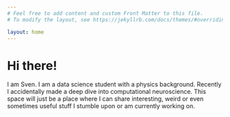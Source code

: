 ```yaml
---
# Feel free to add content and custom Front Matter to this file.
# To modify the layout, see https://jekyllrb.com/docs/themes/#overriding-theme-defaults

layout: home
---
```


# Hi there!
I am Sven. I am a data science student with a physics background.
Recently I accidentally made a deep dive into computational neuroscience.
This space will just be a place where I can share interesting, weird or even sometimes useful stuff I stumble upon or am currently working on. 